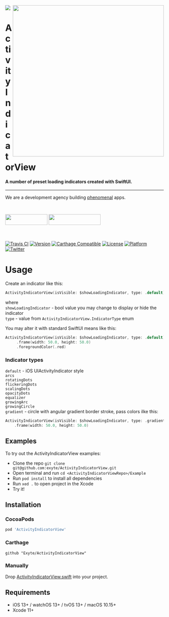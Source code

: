 <img src="https://github.com/exyte/ActivityIndicatorView/blob/master/Assets/header.png">
<img align="right" src="https://raw.githubusercontent.com/exyte/ActivityIndicatorView/master/Assets/demo.gif" width="480" />

<p><h1 align="left">ActivityIndicatorView</h1></p>

<p><h4>A number of preset loading indicators created with SwiftUI.</h4></p>

___

<p> We are a development agency building
  <a href="https://clutch.co/profile/exyte#review-731233">phenomenal</a> apps.</p>

</br>

<a href="https://exyte.com/contacts"><img src="https://i.imgur.com/vGjsQPt.png" width="134" height="34"></a> <a href="https://twitter.com/exyteHQ"><img src="https://i.imgur.com/DngwSn1.png" width="165" height="34"></a>

</br></br>
[![Travis CI](https://travis-ci.org/exyte/ActivityIndicatorView.svg?branch=master)](https://travis-ci.org/exyte/ActivitiyIndicatorView)
[![Version](https://img.shields.io/cocoapods/v/ActivityIndicatorView.svg?style=flat)](http://cocoapods.org/pods/ActivitiyIndicatorView)
[![Carthage Compatible](https://img.shields.io/badge/Carthage-compatible-0473B3.svg?style=flat)](https://github.com/Carthage/Carthage)
[![License](https://img.shields.io/cocoapods/l/ActivityIndicatorView.svg?style=flat)](http://cocoapods.org/pods/ActivitiyIndicatorView)
[![Platform](https://img.shields.io/cocoapods/p/ActivityIndicatorView.svg?style=flat)](http://cocoapods.org/pods/ActivitiyIndicatorView)
[![Twitter](https://img.shields.io/badge/Twitter-@exyteHQ-blue.svg?style=flat)](http://twitter.com/exyteHQ)

# Usage

Create an indicator like this:
   ```swift
   ActivityIndicatorView(isVisible: $showLoadingIndicator, type: .default)
   ```
   where  
   `showLoadingIndicator` - bool value you may change to display or hide the indicator  
   `type` - value from `ActivityIndicatorView.IndicatorType` enum  

You may alter it with standard SwiftUI means like this: 
   ```swift
   ActivityIndicatorView(isVisible: $showLoadingIndicator, type: .default)
        .frame(width: 50.0, height: 50.0)
        .foregroundColor(.red)
   ```

### Indicator types
`default` - iOS UIActivityIndicator style  
`arcs`  
`rotatingDots`  
`flickeringDots`  
`scalingDots`  
`opacityDots`  
`equalizer`  
`growingArc`  
`growingCircle`  
`gradient` - circle with angular gradient border stroke, pass colors ilke this:
   ```swift
   ActivityIndicatorView(isVisible: $showLoadingIndicator, type: .gradient([.white, .red]))
       .frame(width: 50.0, height: 50.0)
   ```

## Examples

To try out the ActivityIndicatorView examples:
- Clone the repo `git clone git@github.com:exyte/ActivityIndicatorView.git`
- Open terminal and run `cd <ActivityIndicatorViewRepo>/Example`
- Run `pod install` to install all dependencies
- Run `xed .` to open project in the Xcode
- Try it!

## Installation

### CocoaPods

```ruby
pod 'ActivityIndicatorView'
```

### Carthage

```ogdl
github "Exyte/ActivityIndicatorView"
```

### Manually

Drop [ActivityIndicatorView.swift](https://github.com/exyte/ActivitiyIndicatorView/blob/master/Source/ActivitiyIndicatorView.swift) into your project.

## Requirements

* iOS 13+ / watchOS 13+ / tvOS 13+ / macOS 10.15+
* Xcode 11+
